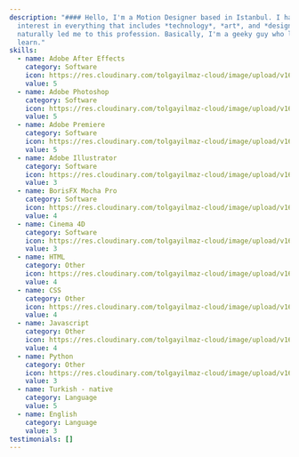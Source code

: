 ```yaml
---
description: "#### Hello, I'm a Motion Designer based in Istanbul. I have an
  interest in everything that includes *technology*, *art*, and *design*. This
  naturally led me to this profession. Basically, I'm a geeky guy who loves to
  learn."
skills:
  - name: Adobe After Effects
    category: Software
    icon: https://res.cloudinary.com/tolgayilmaz-cloud/image/upload/v1649632499/Adobe_After_Effects_CC_icon_pdihss.svg
    value: 5
  - name: Adobe Photoshop
    category: Software
    icon: https://res.cloudinary.com/tolgayilmaz-cloud/image/upload/v1649632713/Adobe_Photoshop_CC_icon_gknkap.svg
    value: 5
  - name: Adobe Premiere
    category: Software
    icon: https://res.cloudinary.com/tolgayilmaz-cloud/image/upload/v1649802260/Adobe_Premiere_Pro_CC_icon_lpf1ay.svg
    value: 5
  - name: Adobe Illustrator
    category: Software
    icon: https://res.cloudinary.com/tolgayilmaz-cloud/image/upload/v1649802296/Adobe_Illustrator_CC_icon_vrzaq7.svg
    value: 3
  - name: BorisFX Mocha Pro
    category: Software
    icon: https://res.cloudinary.com/tolgayilmaz-cloud/image/upload/v1649802344/j8KpDF3D_400x400_foh7kf.png
    value: 4
  - name: Cinema 4D
    category: Software
    icon: https://res.cloudinary.com/tolgayilmaz-cloud/image/upload/v1649802033/cinema-4d-logo_zow64m.png
    value: 3
  - name: HTML
    category: Other
    icon: https://res.cloudinary.com/tolgayilmaz-cloud/image/upload/v1649802067/HTML5_logo_and_wordmark_bl6jqa.svg
    value: 4
  - name: CSS
    category: Other
    icon: https://res.cloudinary.com/tolgayilmaz-cloud/image/upload/v1649802133/800px-CSS3_logo_and_wordmark.svg_yg0udr.png
    value: 4
  - name: Javascript
    category: Other
    icon: https://res.cloudinary.com/tolgayilmaz-cloud/image/upload/v1649802171/Unofficial_JavaScript_logo_2_mxu1jn.svg
    value: 4
  - name: Python
    category: Other
    icon: https://res.cloudinary.com/tolgayilmaz-cloud/image/upload/v1649802206/Python-logo-notext_v1igcf.svg
    value: 3
  - name: Turkish - native
    category: Language
    value: 5
  - name: English
    category: Language
    value: 3
testimonials: []
---
```


